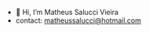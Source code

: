 - 👋 Hi, I’m Matheus Salucci Vieira
- contact: matheussalucci@hotmail.com

<!---
salucci/salucci is a ✨ special ✨ repository because its `README.md` (this file) appears on your GitHub profile.
You can click the Preview link to take a look at your changes.
--->
